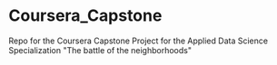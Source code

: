 # Coursera_Capstone
Repo for the Coursera Capstone Project for the Applied Data Science Specialization
"The battle of the neighborhoods" 
